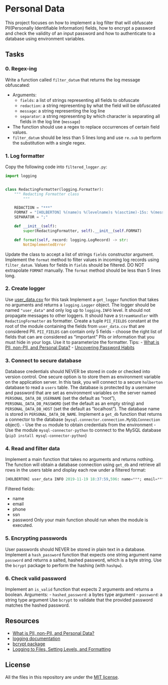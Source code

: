 # Personal Data
This project focuses on how to implement a log filter that will obfuscate PII(Personally Identifiable Information) fields, how to encrypt a password and check the validity of an input password and how to authenticate to a database using environment variables.

## Tasks
### 0. Regex-ing
Write a function called `filter_datum` that returns the log message obfuscated: 
- Arguments: 
  - `fields`: a list of strings representing all fields to obfuscate
  - `redaction`: a string representing by what the field will be obfuscated
  - `message`: a string representing the log line
  - `separator`: a string representing by which character is separating all fields in the log line (`message`)
- The function should use a regex to replace occurrences of certain field values.
- `filter_datum` should be less than 5 lines long and use `re.sub` to perform the substitution with a single regex.

### 1. Log formatter
Copy the following code into `filtered_logger.py`:
```python
import logging


class RedactingFormatter(logging.Formatter):
    """ Redacting Formatter class
        """

    REDACTION = "***"
    FORMAT = "[HOLBERTON] %(name)s %(levelname)s %(asctime)-15s: %(message)s"
    SEPARATOR = ";"

    def __init__(self):
        super(RedactingFormatter, self).__init__(self.FORMAT)

    def format(self, record: logging.LogRecord) -> str:
        NotImplementedError
```
Update the class to accept a list of strings `fields` constructor argument.
Implement the `format` method to filter values in incoming log records using `filter_datum`. Values for fields in `fields` should be filtered.
DO NOT extrapolate `FORMAT` manually. The `format` method should be less than 5 lines long.

### 2. Create logger
Use [user_data.csv](user_data.csv) for this task
Implement a `get_logger` function that takes no arguments and returns a `logging.Logger` object.
The logger should be named `"user_data"` and only log up to `logging.INFO` level. It should not propagate messages to other loggers. It should have a `StreamHandler` with `RedactingFormatter` as formatter.
Create a tuple `PII_FIELDS` constant at the root of the module containing the fields from `user_data.csv` that are considered PII. `PII_FIELDS` can contain only 5 fields - choose the right list of fields that can are considered as “important” PIIs or information that you must hide in your logs. Use it to parameterize the formatter.
Tips:
    - [What is PII, non-PII, and Personal Data?](https://piwik.pro/blog/what-is-pii-personal-data/)
    - [Uncovering Password Habits](https://www.digitalguardian.com/blog/uncovering-password-habits-are-users-password-security-habits-improving-infographic)

### 3. Connect to secure database
Database credentials should NEVER be stored in code or checked into version control. One secure option is to store them as environment variable on the application server.
In this task, you will connect to a secure `holberton` database to read a `users` table. The database is protected by a username and password that are set as environment variables on the server named `PERSONAL_DATA_DB_USERNAME` (set the default as “root”), `PERSONAL_DATA_DB_PASSWORD` (set the default as an empty string) and `PERSONAL_DATA_DB_HOST` (set the default as “localhost”). 
The database name is stored in `PERSONAL_DATA_DB_NAME`.
Implement a `get_db` function that returns a connector to the database (`mysql.connector.connection.MySQLConnection` object).
    - Use the `os` module to obtain credentials from the environment
    - Use the module `mysql-connector-python` to connect to the MySQL database (`pip3 install mysql-connector-python`)

### 4. Read and filter data
Implement a main function that takes no arguments and returns nothing.
The function will obtain a database connection using `get_db` and retrieve all rows in the users table and display each row under a filtered format:
```sql
[HOLBERTON] user_data INFO 2019-11-19 18:37:59,596: name=***; email=***; phone=***; ssn=***; password=***; ip=e848:e856:4e0b:a056:54ad:1e98:8110:ce1b; last_login=2019-11-14T06:16:24; user_agent=Mozilla/5.0 (compatible; MSIE 9.0; Windows NT 6.1; WOW64; Trident/5.0; KTXN);
```
Filtered fields:
- name
- email
- phone
- ssn
- password
Only your main function should run when the module is executed.

### 5. Encrypting passwords
User passwords should NEVER be stored in plain text in a database.
Implement a `hash_password` function that expects one string argument name `password` and returns a salted, hashed password, which is a byte string.
Use the `bcrypt` package to perform the hashing (with `hashpw`).

### 6. Check valid password
Implement an `is_valid` function that expects 2 arguments and returns a boolean.
Arguments:
    - `hashed_password`: a bytes type argument
    - `password`: a string type argument
Use `bcrypt` to validate that the provided password matches the hashed password.

## Resources
- [What is PII, non-PII, and Personal Data?](https://piwik.pro/blog/what-is-pii-personal-data/)
- [logging documentation](https://docs.python.org/3/library/logging.html)
- [bcrypt package](https://github.com/pyca/bcrypt/)
- [Logging to Files, Setting Levels, and Formatting](https://www.youtube.com/watch?v=-ARI4Cz-awo)

## License
All the files in this repository are under the [MIT license](../LICENSE).
